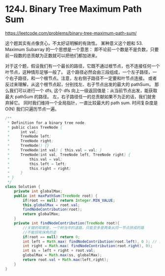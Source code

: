 # 124J. Binary Tree Maximum Path Sum

https://leetcode.com/problems/binary-tree-maximum-path-sum/

这个题其实有点像贪心，不太好证明解的有效性。
某种意义这个题和 53. Maximum Subarray 的一个思想是一个意思：
即不论前一个数是不是负数，只要前一段数的总贡献为正数就可以把他们都加进来。

对于这个题，假设我们有一个最长的路径，它既不通过根节点，也不连接任何一个叶节点，这种情形足够一般了。
这个路径必然会由三段组成，一个左子路径，一个右子路径，和一个根节点。注意，左右侧子路径不一定要和叶节点连接。
或者反过来理解，从这个根节点起，分别找左、右子节点出发的最大的 pathSum。
那么我们可以进行一个 dfs, 这个 dfs 向上一级返回值是：从当前节点出发，能获取最大 pathSum 的路径。
左，右子路径任一的总贡献如果不为正的话，我们就舍弃掉它。
同时我们维持一个全局指针，一直比较最大的 path sum.
时间复杂度是 O(N) 我们只遍历节点一遍。

```java
/**
 * Definition for a binary tree node.
 * public class TreeNode {
 *     int val;
 *     TreeNode left;
 *     TreeNode right;
 *     TreeNode() {}
 *     TreeNode(int val) { this.val = val; }
 *     TreeNode(int val, TreeNode left, TreeNode right) {
 *         this.val = val;
 *         this.left = left;
 *         this.right = right;
 *     }
 * }
 */
class Solution {
    private int globalMax;
    public int maxPathSum(TreeNode root) {
        if(root == null) return Integer.MIN_VALUE;
        this.globalMax = root.val;
        findNodeContribution(root);
        return globalMax;
    }
    private int findNodeContribution(TreeNode root){
        //关键的观察是，一个树当中的道路，只能至多是两条从同一节点拼成的路
        //不能拐弯抹角的走
        if(root == null) return 0;
        int left = Math.max( findNodeContribution(root.left), 0 ); // 这个 Math.max 很关键，如果是负数我们就不要他们的贡献了。u
        int right = Math.max( findNodeContribution(root.right), 0);
        int ss = left + right + root.val;
        globalMax = Math.max(ss, globalMax);
        return root.val + Math.max(left,right);
    }
}
```
